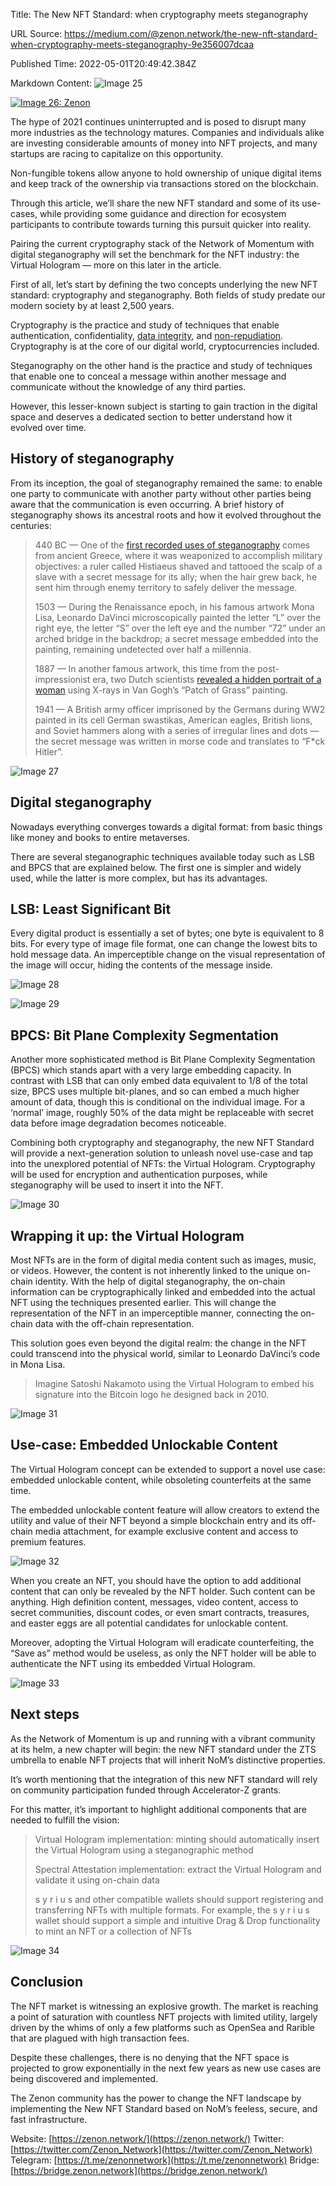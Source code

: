 Title: The New NFT Standard: when cryptography meets steganography

URL Source: https://medium.com/@zenon.network/the-new-nft-standard-when-cryptography-meets-steganography-9e356007dcaa

Published Time: 2022-05-01T20:49:42.384Z

Markdown Content:
![Image 25](https://miro.medium.com/v2/resize:fit:700/1*Td0kgF0iiua19YBKQpjOkg.png)

[![Image 26: Zenon](https://miro.medium.com/v2/resize:fill:44:44/1*rFXGQl3tfmku28AMjfzlAQ.png)](https://medium.com/@zenon.network?source=post_page---byline--9e356007dcaa--------------------------------)

The hype of 2021 continues uninterrupted and is posed to disrupt many more industries as the technology matures. Companies and individuals alike are investing considerable amounts of money into NFT projects, and many startups are racing to capitalize on this opportunity.

Non-fungible tokens allow anyone to hold ownership of unique digital items and keep track of the ownership via transactions stored on the blockchain.

Through this article, we’ll share the new NFT standard and some of its use-cases, while providing some guidance and direction for ecosystem participants to contribute towards turning this pursuit quicker into reality.

Pairing the current cryptography stack of the Network of Momentum with digital steganography will set the benchmark for the NFT industry: the Virtual Hologram — more on this later in the article.

First of all, let’s start by defining the two concepts underlying the new NFT standard: cryptography and steganography. Both fields of study predate our modern society by at least 2,500 years.

Cryptography is the practice and study of techniques that enable authentication, confidentiality, [data integrity](https://en.wikipedia.org/wiki/Data_integrity), and [non-repudiation](https://en.wikipedia.org/wiki/Non-repudiation). Cryptography is at the core of our digital world, cryptocurrencies included.

Steganography on the other hand is the practice and study of techniques that enable one to conceal a message within another message and communicate without the knowledge of any third parties.

However, this lesser-known subject is starting to gain traction in the digital space and deserves a dedicated section to better understand how it evolved over time.

## History of steganography

From its inception, the goal of steganography remained the same: to enable one party to communicate with another party without other parties being aware that the communication is even occurring. A brief history of steganography shows its ancestral roots and how it evolved throughout the centuries:

> 440 BC — One of the [first recorded uses of steganography](https://www.guinnessworldrecords.com/world-records/first-use-of-steganography) comes from ancient Greece, where it was weaponized to accomplish military objectives: a ruler called Histiaeus shaved and tattooed the scalp of a slave with a secret message for its ally; when the hair grew back, he sent him through enemy territory to safely deliver the message.
>
> 1503 — During the Renaissance epoch, in his famous artwork Mona Lisa, Leonardo DaVinci microscopically painted the letter “L” over the right eye, the letter “S” over the left eye and the number “72” under an arched bridge in the backdrop; a secret message embedded into the painting, remaining undetected over half a millennia.
>
> 1887 — In another famous artwork, this time from the post-impressionist era, two Dutch scientists [revealed a hidden portrait of a woman](https://www.theguardian.com/artanddesign/2008/jul/31/2) using X-rays in Van Gogh’s “Patch of Grass” painting.
>
> 1941 — A British army officer imprisoned by the Germans during WW2 painted in its cell German swastikas, American eagles, British lions, and Soviet hammers along with a series of irregular lines and dots — the secret message was written in morse code and translates to “F\*ck Hitler”.

![Image 27](https://miro.medium.com/v2/resize:fit:700/1*cp2Qa2QiEx7IW1UphUw65w.png)

## Digital steganography

Nowadays everything converges towards a digital format: from basic things like money and books to entire metaverses.

There are several steganographic techniques available today such as LSB and BPCS that are explained below. The first one is simpler and widely used, while the latter is more complex, but has its advantages.

## LSB: Least Significant Bit

Every digital product is essentially a set of bytes; one byte is equivalent to 8 bits. For every type of image file format, one can change the lowest bits to hold message data. An imperceptible change on the visual representation of the image will occur, hiding the contents of the message inside.

![Image 28](https://miro.medium.com/v2/resize:fit:640/1*zIj7ndI7hSB0ccgi4kMQbQ.png)

![Image 29](https://miro.medium.com/v2/resize:fit:519/1*9vjOBIvpZiaiKhtk5Je-5g.png)

## BPCS: Bit Plane Complexity Segmentation

Another more sophisticated method is Bit Plane Complexity Segmentation (BPCS) which stands apart with a very large embedding capacity. In contrast with LSB that can only embed data equivalent to 1/8 of the total size, BPCS uses multiple bit-planes, and so can embed a much higher amount of data, though this is conditional on the individual image. For a ‘normal’ image, roughly 50% of the data might be replaceable with secret data before image degradation becomes noticeable.

Combining both cryptography and steganography, the new NFT Standard will provide a next-generation solution to unleash novel use-case and tap into the unexplored potential of NFTs: the Virtual Hologram. Cryptography will be used for encryption and authentication purposes, while steganography will be used to insert it into the NFT.

![Image 30](https://miro.medium.com/v2/resize:fit:698/1*_6acHTia3ovzXJu0FI71KQ.png)

## Wrapping it up: the Virtual Hologram

Most NFTs are in the form of digital media content such as images, music, or videos. However, the content is not inherently linked to the unique on-chain identity. With the help of digital steganography, the on-chain information can be cryptographically linked and embedded into the actual NFT using the techniques presented earlier. This will change the representation of the NFT in an imperceptible manner, connecting the on-chain data with the off-chain representation.

This solution goes even beyond the digital realm: the change in the NFT could transcend into the physical world, similar to Leonardo DaVinci’s code in Mona Lisa.

> Imagine Satoshi Nakamoto using the Virtual Hologram to embed his signature into the Bitcoin logo he designed back in 2010.

![Image 31](https://miro.medium.com/v2/resize:fit:700/1*PVk_Rc63sfkSD53WlQzlYw.png)

## Use-case: Embedded Unlockable Content

The Virtual Hologram concept can be extended to support a novel use case: embedded unlockable content, while obsoleting counterfeits at the same time.

The embedded unlockable content feature will allow creators to extend the utility and value of their NFT beyond a simple blockchain entry and its off-chain media attachment, for example exclusive content and access to premium features.

![Image 32](https://miro.medium.com/v2/resize:fit:700/1*D6HmFHPpOnHQS0ImWXM5VA.jpeg)

When you create an NFT, you should have the option to add additional content that can only be revealed by the NFT holder. Such content can be anything. High definition content, messages, video content, access to secret communities, discount codes, or even smart contracts, treasures, and easter eggs are all potential candidates for unlockable content.

Moreover, adopting the Virtual Hologram will eradicate counterfeiting, the “Save as” method would be useless, as only the NFT holder will be able to authenticate the NFT using its embedded Virtual Hologram.

![Image 33](https://miro.medium.com/v2/resize:fit:700/1*3BaLDhyBohRE2_jUNotiWw.jpeg)

## Next steps

As the Network of Momentum is up and running with a vibrant community at its helm, a new chapter will begin: the new NFT standard under the ZTS umbrella to enable NFT projects that will inherit NoM’s distinctive properties.

It’s worth mentioning that the integration of this new NFT standard will rely on community participation funded through Accelerator-Z grants.

For this matter, it’s important to highlight additional components that are needed to fulfill the vision:

> Virtual Hologram implementation: minting should automatically insert the Virtual Hologram using a steganographic method
>
> Spectral Attestation implementation: extract the Virtual Hologram and validate it using on-chain data
>
> s y r i u s and other compatible wallets should support registering and transferring NFTs with multiple formats. For example, the s y r i u s wallet should support a simple and intuitive Drag & Drop functionality to mint an NFT or a collection of NFTs

![Image 34](https://miro.medium.com/v2/resize:fit:700/1*hmNf0SJRaIQ_izkDyxIFcw.png)

## Conclusion

The NFT market is witnessing an explosive growth. The market is reaching a point of saturation with countless NFT projects with limited utility, largely driven by the whims of only a few platforms such as OpenSea and Rarible that are plagued with high transaction fees.

Despite these challenges, there is no denying that the NFT space is projected to grow exponentially in the next few years as new use cases are being discovered and implemented.

The Zenon community has the power to change the NFT landscape by implementing the New NFT Standard based on NoM’s feeless, secure, and fast infrastructure.

Website: [https://zenon.network/](https://zenon.network/)
Twitter: [https://twitter.com/Zenon_Network](https://twitter.com/Zenon_Network)
Telegram: [https://t.me/zenonnetwork](https://t.me/zenonnetwork)
Bridge: [https://bridge.zenon.network](https://bridge.zenon.network/)
